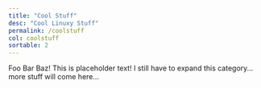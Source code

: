 ```yaml
---
title: "Cool Stuff"
desc: "Cool Linuxy Stuff"
permalink: /coolstuff
col: coolstuff
sortable: 2
---
```


Foo Bar Baz! This is placeholder text! I still have to expand this category... more stuff will come here...
